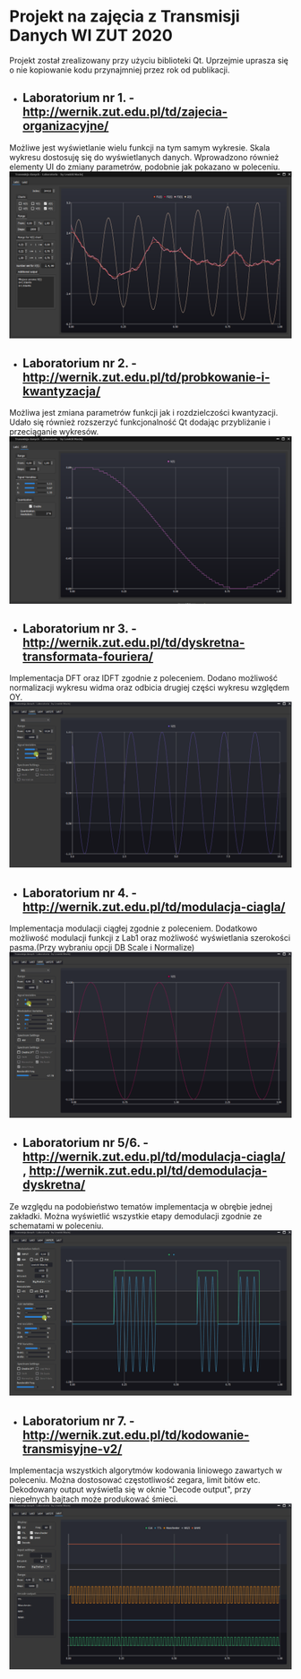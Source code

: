 # Projekt na zajęcia z Transmisji Danych WI ZUT 2020
Projekt został zrealizowany przy użyciu biblioteki Qt.
Uprzejmie uprasza się o nie kopiowanie kodu przynajmniej przez rok od publikacji. 


* ## Laboratorium nr 1. - http://wernik.zut.edu.pl/td/zajecia-organizacyjne/
Możliwe jest wyświetlanie wielu funkcji na tym samym wykresie.
Skala wykresu dostosuję się do wyświetlanych danych.
Wprowadzono również elementy UI do zmiany parametrów, podobnie jak pokazano w poleceniu.
![image](https://github.com/lou000/TD_2020_34410/blob/master/Lab1.png?raw=true)

* ## Laboratorium nr 2. - http://wernik.zut.edu.pl/td/probkowanie-i-kwantyzacja/
Możliwa jest zmiana parametrów funkcji jak i rozdzielczości kwantyzacji.
Udało się również rozszerzyć funkcjonalność Qt dodając przybliżanie i przeciąganie wykresów.
![image](https://github.com/lou000/TD_2020_34410/blob/master/Lab2.png?raw=true)

* ## Laboratorium nr 3. - http://wernik.zut.edu.pl/td/dyskretna-transformata-fouriera/
Implementacja DFT oraz IDFT zgodnie z poleceniem. 
Dodano możliwość normalizacji wykresu widma oraz odbicia drugiej części wykresu względem OY.
![demo](https://github.com/lou000/TD_2020_34410/blob/master/lab3/lab_3_gif.gif)

* ## Laboratorium nr 4. - http://wernik.zut.edu.pl/td/modulacja-ciagla/
Implementacja modulacji ciągłej zgodnie z poleceniem.
Dodatkowo możliwość modulacji funkcji z Lab1 oraz możliwość wyświetlania szerokości pasma.(Przy wybraniu opcji DB Scale i Normalize)
![demo](https://github.com/lou000/TD_2020_34410/blob/master/lab4/lab_4_gif.gif)

* ## Laboratorium nr 5/6. - http://wernik.zut.edu.pl/td/modulacja-ciagla/ , http://wernik.zut.edu.pl/td/demodulacja-dyskretna/
Ze względu na podobieństwo tematów implementacja w obrębie jednej zakładki.
Można wyświetlić wszystkie etapy demodulacji zgodnie ze schematami w poleceniu.
![demo](https://github.com/lou000/TD_2020_34410/blob/master/lab5/lab_5_6_gif.gif)

* ## Laboratorium nr 7. - http://wernik.zut.edu.pl/td/kodowanie-transmisyjne-v2/
Implementacja wszystkich algorytmów kodowania liniowego zawartych w poleceniu.
Można dostosować częstotliwość zegara, limit bitów etc.
Dekodowany output wyświetla się w oknie "Decode output", przy niepełnych bajtach może produkować śmieci.
![demo](https://github.com/lou000/TD_2020_34410/blob/master/lab7/lab_7_gif.gif)




